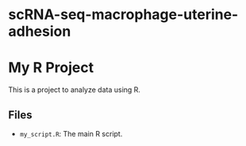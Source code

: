 # scRNA-seq-macrophage-uterine-adhesion
# My R Project

This is a project to analyze data using R.

## Files
- `my_script.R`: The main R script.
